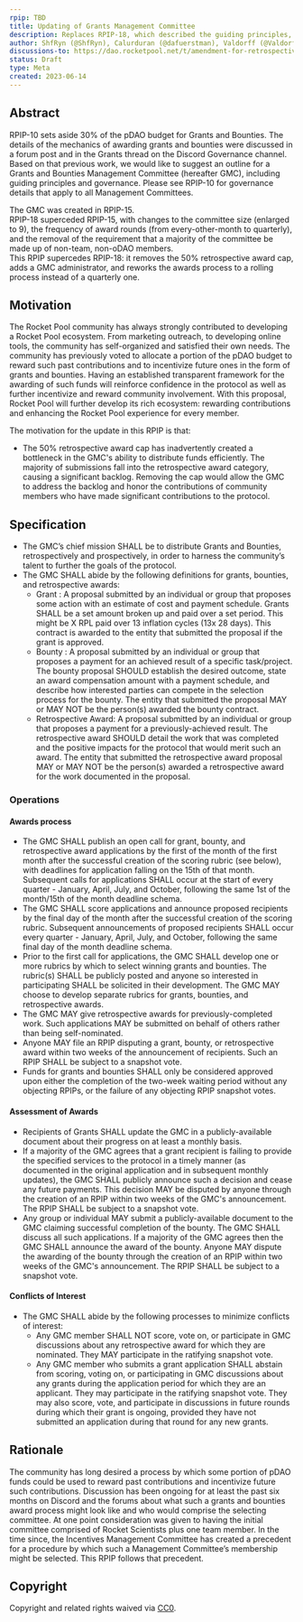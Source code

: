```yaml
---
rpip: TBD
title: Updating of Grants Management Committee
description: Replaces RPIP-18, which described the guiding principles, selection of, operation of, and governance of the Grants and Bounties Management Committee.
author: ShfRyn (@ShfRyn), Calurduran (@dafuerstman), Valdorff (@Valdorff)
discussions-to: https://dao.rocketpool.net/t/amendment-for-retrospective-award-cap/1767
status: Draft
type: Meta
created: 2023-06-14
---
```



## Abstract
RPIP-10 sets aside 30% of the pDAO budget for Grants and Bounties. The details of the mechanics of
awarding grants and bounties were discussed in a forum post and in the Grants thread on the Discord
Governance channel. Based on that previous work, we would like to suggest an outline for a Grants
and Bounties Management Committee (hereafter GMC), including guiding principles and governance.
Please see RPIP-10 for governance details that apply to all Management Committees.

The GMC was created in RPIP-15.\
RPIP-18 superceded RPIP-15, with changes to the committee size (enlarged to 9), the frequency of
award rounds (from every-other-month to quarterly), and the removal of the requirement that a
majority of the committee be made up of non-team, non-oDAO members.\
This RPIP supercedes RPIP-18: it removes the 50% retrospective award cap, adds a GMC administrator,
and reworks the awards process to a rolling process instead of a quarterly one.

## Motivation
The Rocket Pool community has always strongly contributed to developing a Rocket Pool ecosystem.
From marketing outreach, to developing online tools, the community has self-organized and satisfied
their own needs. The community has previously voted to allocate a portion of the pDAO budget to
reward such past contributions and to incentivize future ones in the form of grants and bounties.
Having an established transparent framework for the awarding of such funds will reinforce confidence
in the protocol as well as further incentivize and reward community involvement. With this proposal,
Rocket Pool will further develop its rich ecosystem: rewarding contributions and enhancing the
Rocket Pool experience for every member.

The motivation for the update in this RPIP is that:
- The 50% retrospective award cap has inadvertently created a bottleneck in the GMC's ability to
  distribute funds efficiently. The majority of submissions fall into the retrospective award
  category, causing a significant backlog. Removing the cap would allow the GMC to address the
  backlog and honor the contributions of community members who have made significant contributions
  to the protocol.

## Specification
- The GMC’s chief mission SHALL be to distribute Grants and Bounties, retrospectively and
  prospectively, in order to harness the community’s talent to further the goals of the protocol.
- The GMC SHALL abide by the following definitions for grants, bounties, and retrospective awards:
    - Grant : A proposal submitted by an individual or group that proposes some action with an
      estimate of cost and payment schedule. Grants SHALL be a set amount broken up and paid over a
      set period. This might be X RPL paid over 13 inflation cycles (13x 28 days). This contract is
      awarded to the entity that submitted the proposal if the grant is approved.
    - Bounty : A proposal submitted by an individual or group that proposes a payment for an
      achieved result of a specific task/project. The bounty proposal SHOULD establish the desired
      outcome, state an award compensation amount with a payment schedule, and describe how
      interested parties can compete in the selection process for the bounty. The entity that
      submitted the proposal MAY or MAY NOT be the person(s) awarded the bounty contract.
    - Retrospective Award: A proposal submitted by an individual or group that proposes a payment
      for a previously-achieved result. The retrospective award SHOULD detail the work that was
      completed and the positive impacts for the protocol that would merit such an award. The entity
      that submitted the retrospective award proposal MAY or MAY NOT be the person(s) awarded a
      retrospective award for the work documented in the proposal.


### Operations
#### Awards process
- The GMC SHALL publish an open call for grant, bounty, and retrospective award applications by the
  first of the month of the first month after the successful creation of the scoring rubric (see
  below), with deadlines for application falling on the 15th of that month. Subsequent calls for
  applications SHALL occur at the start of every quarter - January, April, July, and October,
  following the same 1st of the month/15th of the month deadline schema.
- The GMC SHALL score applications and announce proposed recipients by the final day of the month
  after the successful creation of the scoring rubric. Subsequent announcements of proposed
  recipients SHALL occur every quarter - January, April, July, and October, following the same final
  day of the month deadline schema.
- Prior to the first call for applications, the GMC SHALL develop one or more rubrics by which to
  select winning grants and bounties. The rubric(s) SHALL be publicly posted and anyone so
  interested in participating SHALL be solicited in their development. The GMC MAY choose to develop
  separate rubrics for grants, bounties, and retrospective awards.
- The GMC MAY give retrospective awards for previously-completed work. Such applications MAY be
  submitted on behalf of others rather than being self-nominated.
- Anyone MAY file an RPIP disputing a grant, bounty, or retrospective award within two weeks of the
  announcement of recipients. Such an RPIP SHALL be subject to a snapshot vote.
- Funds for grants and bounties SHALL only be considered approved upon either the completion of the 
  two-week waiting period without any objecting RPIPs, or the failure of any objecting RPIP snapshot
  votes.


#### Assessment of Awards
- Recipients of Grants SHALL update the GMC in a publicly-available document about their progress on
  at least a monthly basis.
- If a majority of the GMC agrees that a grant recipient is failing to provide the specified
  services to the protocol in a timely manner (as documented in the original application and in
  subsequent monthly updates), the GMC SHALL publicly announce such a decision and cease any future
  payments. This decision MAY be disputed by anyone through the creation of an RPIP within two weeks
  of the GMC's announcement. The RPIP SHALL be subject to a snapshot vote.
- Any group or individual MAY submit a publicly-available document to the GMC claiming successful
  completion of the bounty. The GMC SHALL discuss all such applications. If a majority of the GMC
  agrees then the GMC SHALL announce the award of the bounty. Anyone MAY dispute the awarding of the
  bounty through the creation of an RPIP within two weeks of the GMC's announcement. The RPIP SHALL
  be subject to a snapshot vote.

#### Conflicts of Interest
- The GMC SHALL abide by the following processes to minimize conflicts of interest:
    - Any GMC member SHALL NOT score, vote on, or participate in GMC discussions about any
      retrospective award for which they are nominated. They MAY participate in the ratifying
      snapshot vote.
    - Any GMC member who submits a grant application SHALL abstain from scoring, voting on, or
      participating in GMC discussions about any grants during the application period for which they
      are an applicant. They may participate in the ratifying snapshot vote. They may also score,
      vote, and participate in discussions in future rounds during which their grant is ongoing,
      provided they have not submitted an application during that round for any new grants.

## Rationale
The community has long desired a process by which some portion of pDAO funds could be used to reward
past contributions and incentivize future such contributions. Discussion has been ongoing for at
least the past six months on Discord and the forums about what such a grants and bounties award
process might look like and who would comprise the selecting committee. At one point consideration
was given to having the initial committee comprised of Rocket Scientists plus one team member. In
the time since, the Incentives Management Committee has created a precedent for a procedure by which
such a Management Committee’s membership might be selected. This RPIP follows that precedent.


## Copyright
Copyright and related rights waived via [CC0](https://creativecommons.org/publicdomain/zero/1.0/).
